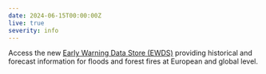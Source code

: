 ```yaml
---
date: 2024-06-15T00:00:00Z
live: true
severity: info
---
```


Access the new [Early Warning Data Store (EWDS)](https://ewds-beta.climate.copernicus.eu/) providing historical and forecast information for floods and forest fires at European and global level. 
